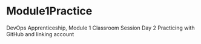# Module1Practice

DevOps Apprenticeship, Module 1
Classroom Session Day 2
Practicing with GitHub and linking account

